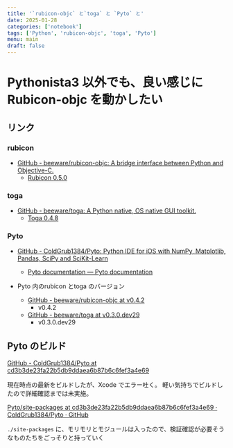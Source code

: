 ```yaml
---
title: '`rubicon-objc` と`toga` と `Pyto` と'
date: 2025-01-28
categories: ['notebook']
tags: ['Python', 'rubicon-objc', 'toga', 'Pyto']
menu: main
draft: false
---
```


# Pythonista3 以外でも、良い感じにRubicon-objc を動かしたい

## リンク

### rubicon
- [GitHub - beeware/rubicon-objc: A bridge interface between Python and Objective-C.](https://github.com/beeware/rubicon-objc)
  - [Rubicon 0.5.0](https://rubicon-objc.readthedocs.io/en/stable/)

### toga
- [GitHub - beeware/toga: A Python native, OS native GUI toolkit.](https://github.com/beeware/toga)
  - [Toga 0.4.8](https://toga.readthedocs.io/en/stable/)

### Pyto
- [GitHub - ColdGrub1384/Pyto: Python IDE for iOS with NumPy, Matplotlib, Pandas, SciPy and SciKit-Learn](https://github.com/ColdGrub1384/Pyto)
  - [Pyto documentation — Pyto documentation](https://pyto.readthedocs.io/en/latest/index.html)

- Pyto 内のrubicon とtoga のバージョン
  - [GitHub - beeware/rubicon-objc at v0.4.2](https://github.com/beeware/rubicon-objc/tree/v0.4.2)
    - v0.4.2
  - [GitHub - beeware/toga at v0.3.0.dev29](https://github.com/beeware/toga/tree/v0.3.0.dev29)
    - v0.3.0.dev29


## Pyto のビルド

[GitHub - ColdGrub1384/Pyto at cd3b3de23fa22b5db9ddaea6b87b6c6fef3a4e69](https://github.com/ColdGrub1384/Pyto/tree/cd3b3de23fa22b5db9ddaea6b87b6c6fef3a4e69)

現在時点の最新をビルドしたが、Xcode でエラー吐く。
軽い気持ちでビルドしたので詳細確認までは未実施。


[Pyto/site-packages at cd3b3de23fa22b5db9ddaea6b87b6c6fef3a4e69 · ColdGrub1384/Pyto · GitHub](https://github.com/ColdGrub1384/Pyto/tree/cd3b3de23fa22b5db9ddaea6b87b6c6fef3a4e69/site-packages)

`./site-packages` に、モリモリとモジュールは入ったので、検証確認が必要そうなものたちをごっそりと持っていく
